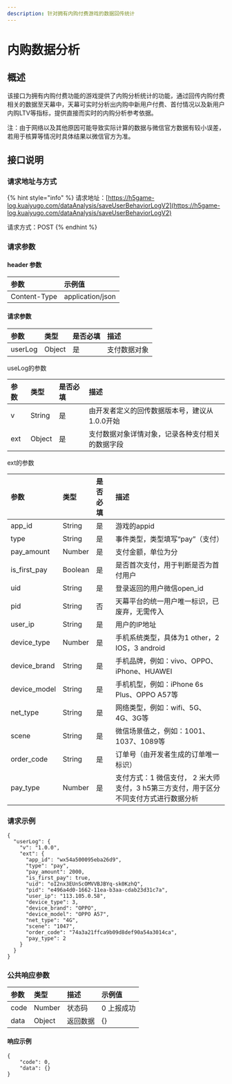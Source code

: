 ```yaml
---
description: 针对拥有内购付费游戏的数据回传统计
---
```


# 内购数据分析

## 概述

该接口为拥有内购付费功能的游戏提供了内购分析统计的功能，通过回传内购付费相关的数据至天幕中，天幕可实时分析出内购中新用户付费、首付情况以及新用户内购LTV等指标，提供直接而实时的内购分析参考依据。

注：由于网络以及其他原因可能导致实际计算的数据与微信官方数据有较小误差，若用于核算等情况时具体结果以微信官方为准。

## 接口说明

### 请求地址与方式

{% hint style="info" %}
请求地址：[https://h5game-log.kuaiyugo.com/dataAnalysis/saveUserBehaviorLogV2](https://h5game-log.kuaiyugo.com/dataAnalysis/saveUserBehaviorLogV2)

请求方式：POST
{% endhint %}

### 请求参数

#### header 参数

| 参数 | 示例值 |
| :--- | :--- |
| Content-Type | application/json |

#### 请求参数

| 参数 | 类型 | 是否必填 | 描述 |
| :--- | :--- | :--- | :--- |
| userLog | Object | 是 | 支付数据对象 |

useLog的参数

| 参数 | 类型 | 是否必填 | 描述 |
| :--- | :--- | :--- | :--- |
| v | String | 是 | 由开发者定义的回传数据版本号，建议从1.0.0开始 |
| ext | Object | 是 | 支付数据对象详情对象，记录各种支付相关的数据字段 |

ext的参数

| 参数 | 类型 | 是否必填 | 描述 |
| :--- | :--- | :--- | :--- |
| app\_id | String | 是 | 游戏的appid |
| type | String | 是 | 事件类型，类型填写“pay”（支付） |
| pay\_amount | Number | 是 | 支付金额，单位为分 |
| is\_first\_pay | Boolean | 是 | 是否首次支付，用于判断是否为首付用户 |
| uid | String | 是 | 登录返回的用户微信open\_id |
| pid | String | 否 | 天幕平台的统一用户唯一标识，已废弃，无需传入 |
| user\_ip | String | 是 | 用户的IP地址 |
| device\_type | Number | 是 | 手机系统类型，具体为1 other，2 IOS，3 android |
| device\_brand | String | 是 | 手机品牌，例如：vivo、OPPO、iPhone、HUAWEI |
| device\_model | String | 是 | 手机机型，例如：iPhone 6s Plus、OPPO A57等 |
| net\_type | String | 是 | 网络类型，例如：wifi、5G、4G、3G等 |
| scene | String | 是 | 微信场景值之，例如：1001、1037、1089等 |
| order\_code | String | 是 | 订单号（由开发者生成的订单唯一标识） |
| pay\_type | Number | 是 | 支付方式：1 微信支付， 2 米大师支付，3 h5第三方支付，用于区分不同支付方式进行数据分析 |

### 请求示例

```text
{
  "userLog": {
    "v": "1.0.0",
    "ext": {
      "app_id": "wx54a500095eba26d9",
      "type": "pay",
      "pay_amount": 2000,
      "is_first_pay": true,
      "uid": "oI2nx3EUnScOMVVBJBYq-sk0KzhQ",
      "pid": "e496a4d0-1662-11ea-b3aa-cdab23d31c7a",
      "user_ip": "113.105.0.58",
  	  "device_type": 3,
      "device_brand": "OPPO",
      "device_model": "OPPO A57",
      "net_type": "4G",
      "scene": "1047",
  	  "order_code": "74a3a21ffca9b09d8def90a54a3014ca",
      "pay_type": 2
    }
  }
}
```

### 公共响应参数

| 参数 | 类型 | 描述 | 示例值 |
| :--- | :--- | :--- | :--- |
| code | Number | 状态码 | 0 上报成功 |
| data | Object | 返回数据 | {} |

#### 响应示例

```text
{
    "code": 0,
    "data": {}
}
```

